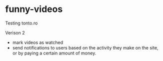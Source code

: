 funny-videos
============

Testing
tonto.ro

Verison 2
- mark videos as watched
- send notifications to users based on the activity they make on the site, or by paying a certain amount of money.

